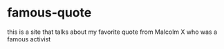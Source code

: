 # famous-quote
this is a site that talks about my favorite quote from Malcolm X who was a famous activist
